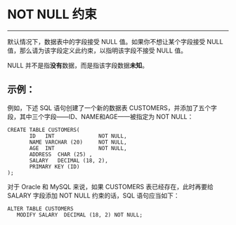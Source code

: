 # NOT NULL 约束 #

----------

默认情况下，数据表中的字段接受 NULL 值。如果你不想让某个字段接受 NULL 值，那么请为该字段定义此约束，以指明该字段不接受 NULL 值。

NULL 并不是指**没有**数据，而是指该字段数据**未知**。

## 示例： ##

例如，下述 SQL 语句创建了一个新的数据表 CUSTOMERS，并添加了五个字段，其中三个字段——ID、NAME和AGE——被指定为 NOT NULL：

	CREATE TABLE CUSTOMERS(
	       ID   INT              NOT NULL,
	       NAME VARCHAR (20)     NOT NULL,
	       AGE  INT              NOT NULL,
	       ADDRESS  CHAR (25) ,
	       SALARY   DECIMAL (18, 2),       
	       PRIMARY KEY (ID)
	);

对于 Oracle 和 MySQL 来说，如果 CUSTOMERS 表已经存在，此时再要给 SALARY 字段添加 NOT NULL 约束的话，SQL 语句应当如下：

	ALTER TABLE CUSTOMERS
	   MODIFY SALARY  DECIMAL (18, 2) NOT NULL;
